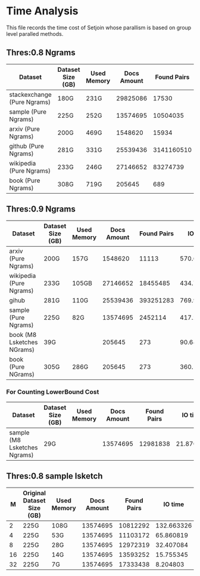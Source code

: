 # Time Analysis

This file records the time cost of Setjoin whose parallism is based on group level paralled methods.

## Thres:0.8 Ngrams
| Dataset| Dataset Size (GB) | Used Memory| Docs Amount| Found Pairs | IO time | Index Time | Online Hashing Time| Allocation Time | Verification Time| Total Time|
|----------|----------|----------|----------|----------|----------|----------|----------|----------|----------|----------|     
| stackexchange (Pure Ngrams)    | 180G | 231G | 29825086 |17530 |392.203862|3605.487832|54.278302|5937.728584|4.007801|
| sample (Pure Ngrams)    | 225G | 252G |13574695 |10504035 |305.354680|806.821841|169.558715|1132.062272|97.355984|2205.798812|
| arxiv (Pure Ngrams) | 200G | 469G |1548620 |15934 |236.559965|862.991002|147.372082|986.827670|34.737289|2031.928043|
|github  (Pure Ngrams) | 281G| 331G |25539436 |3141160510 |387.233125|1034.004630|249.874771|6485.274495|10736.921525|18506.075420|
|wikipedia  (Pure Ngrams)| 233G| 246G |27146652 |83274739 |368.993826|911.283809|154.514276|1528.709336|637.938220|3232.445641|
|book (Pure Ngrams) |308G | 719G |205645 |689 |332.972263|801.445494|376.246746|1054.767058|265.778930|2498.238228|


## Thres:0.9 Ngrams
| Dataset| Dataset Size (GB) | Used Memory| Docs Amount| Found Pairs | IO time | Index Time | Online Hashing Time| Allocation Time | Verification Time|
|----------|----------|----------|----------|----------|----------|----------|----------|----------|----------|
| arxiv (Pure Ngrams)    | 200G | 157G | 1548620 |11113|570.655023|1190.078953|57.311368|3015.344264|0.566219|
|wikipedia (Pure Ngrams) | 233G| 105GB |27146652 |18455485 |434.758662|2087.204587|53.135962|4647.180056|3.917412|
|gihub | 281G| 110G |25539436 |393251283 |769.935467|2300.508319|84.031356|7034.427743|283.438409|
| sample (Pure Ngrams)    | 225G | 82G |13574695 |2452114 |417.217665|1401.418946|58.377853|3684.730249|2.536970|
| book (M8 Lsketches NGrams) | 39G | |205645 |273 |90.646460|180.885536|44.155980|218.456019|0.113344| 
| book (Pure NGrams) | 305G | 286G|205645 |273 |360.147514|824.177096|205.646046|1792.314978|2.225705|

### For Counting LowerBound Cost
| Dataset| Dataset Size (GB) | Used Memory| Docs Amount| Found Pairs | IO time | Index Time | Online Hashing Time| Allocation Time | Verification Time| Lowerbound Time|
|----------|----------|----------|----------|----------|----------|----------|----------|----------|----------|----------|
| sample (M8 Lsketches Ngrams) | 29G |  |13574695 |12981838 |21.870466|308.962318|15.947846|294.390033|2.418080|131.235968|

## Thres:0.8 sample lsketch
| M | Original Dataset Size (GB) | Used Memory | Docs Amount | Found Pairs | IO time | Index Time | Online Hashing Time| Allocation Time | Verification Time| Total Time|
|----------|----------|----------|----------|----------|----------|----------|----------|----------|----------|----------|     
| 2   | 225G | 108G |13574695 |10812292 |132.663326|304.635627|44.444383|422.816682|31.531660|803.428351|
| 4   | 225G | 53G |13574695 |11103172 |65.860819|146.213986|21.225310|209.552794|17.759097|394.751187|
| 8   | 225G | 28G |13574695 |12972319 |32.407084|86.931115|10.583852|107.130317|10.559188|215.204472|
| 16    | 225G | 14G |13574695 |13593252 |15.755345|58.677258|5.691563|54.895282|6.498808|125.762911|
| 32    | 225G | 7G |13574695 |17333438 |8.204803|46.405227|3.388673|31.917339|4.178932|85.890172|
